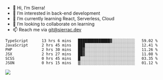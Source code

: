 - 👋 Hi, I’m Sierra!
- 👀 I’m interested in back-end development
- 🌱 I’m currently learning React, Serverless, Cloud
- 💞️ I’m looking to collaborate on learning
- 📫 Reach me via git@sierrac.dev

<!--START_SECTION:waka-->

```text
TypeScript      13 hrs 6 mins   ██████████████▓░░░░░░░░░░   59.02 %
JavaScript      2 hrs 45 mins   ███░░░░░░░░░░░░░░░░░░░░░░   12.41 %
PHP             2 hrs 30 mins   ██▓░░░░░░░░░░░░░░░░░░░░░░   11.26 %
JSX             2 hrs 27 mins   ██▓░░░░░░░░░░░░░░░░░░░░░░   11.08 %
SCSS            0 hrs 45 mins   █░░░░░░░░░░░░░░░░░░░░░░░░   03.35 %
JSON            0 hrs 15 mins   ▒░░░░░░░░░░░░░░░░░░░░░░░░   01.12 %
```

<!--END_SECTION:waka-->


![](https://hit.yhype.me/github/profile?user_id=7351311)
